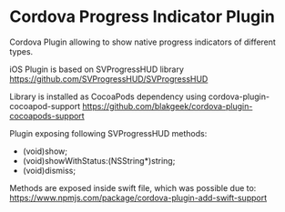 Cordova Progress Indicator Plugin
======

Cordova Plugin allowing to show native progress indicators of different types.


iOS Plugin is based on SVProgressHUD library
https://github.com/SVProgressHUD/SVProgressHUD

Library is installed as CocoaPods dependency using cordova-plugin-cocoapod-support
https://github.com/blakgeek/cordova-plugin-cocoapods-support

Plugin exposing following SVProgressHUD methods:

+ (void)show;
+ (void)showWithStatus:(NSString*)string;
+ (void)dismiss;

Methods are exposed inside swift file, which was possible due to:
https://www.npmjs.com/package/cordova-plugin-add-swift-support

